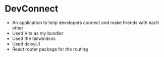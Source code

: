# DevConnect

- An application to help developers connect and make friends with each other
- Used Vite as my bundler
- Used the tailwindcss
- Used daisyUI
- React router package for the routing